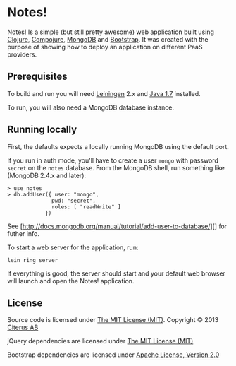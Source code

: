 # Notes!

Notes! Is a simple (but still pretty awesome) web application built using [Clojure](http://www.clojure.org), 
[Compojure](https://github.com/weavejester/compojure), [MongoDB](http://www.mongodb.org) and 
[Bootstrap](http://twitter.github.com/bootstrap/). It was created with the purpose of showing how to deploy an 
application on different PaaS providers.

## Prerequisites

To build and run you will need [Leiningen](https://github.com/technomancy/leiningen) 2.x and 
[Java 1.7](http://java.oracle.com) installed.

To run, you will also need a MongoDB database instance. 

## Running locally

First, the defaults expects a locally running MongoDB using the default port. 

If you run in auth mode, you'll have to create a user `mongo` with password `secret` 
on the `notes` database. From the MongoDB shell, run something like (MongoDB 2.4.x and later):

```
> use notes
> db.addUser({ user: "mongo",
              pwd: "secret",
              roles: [ "readWrite" ]
            })
```

See [http://docs.mongodb.org/manual/tutorial/add-user-to-database/][] for futher info.

To start a web server for the application, run:

```lein ring server```

If everything is good, the server should start and your default web browser will launch and open the 
Notes! application.

## License

Source code is licensed under [The MIT License (MIT)](http://www.citerus.se/). Copyright © 2013 [Citerus AB](http://www.citerus.se/)

jQuery dependencies are licensed under [The MIT License (MIT)](http://opensource.org/licenses/MIT)

Bootstrap dependencies are licensed under [Apache License, Version 2.0](http://www.apache.org/licenses/LICENSE-2.0)

